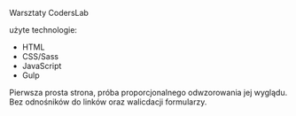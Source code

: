 Warsztaty CodersLab

użyte technologie:
- HTML
- CSS/Sass
- JavaScript
- Gulp

Pierwsza prosta strona, próba proporcjonalnego odwzorowania jej wyglądu.
Bez odnośników do linków oraz walicdacji formularzy.
